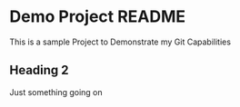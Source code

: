 # Demo Project README

This is a sample Project to Demonstrate my Git Capabilities

## Heading 2

Just something going on
